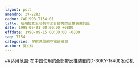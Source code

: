 ```yaml
---
layout: post
amendno: 39-2283
cadno: CAD1998-T154-01
title: 定期检查发动机带消音结构的反推装置机匣
date: 1998-09-01 00:00:00 +0800
effdate: 1998-09-15 00:00:00 +0800
tag: T154
categories: 民航总局航空器适航司
author: 夏贞科
---
```


##适用范围:
在中国使用的全部带反推装置的D-30KY-154(Ⅱ)发动机

